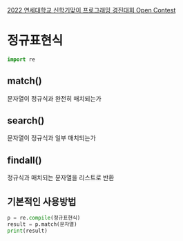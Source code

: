 [2022 연세대학교 신학기맞이 프로그래밍 경진대회 Open Contest](https://www.acmicpc.net/contest/view/777)

# 정규표현식

```py
import re
```

## match()

문자열이 정규식과 완전히 매치되는가

## search()

문자열이 정규식과 일부 매치되는가

## findall()

정규식과 매치되는 문자열을 리스트로 반환

## 기본적인 사용방법

```py
p = re.compile(정규표현식)
result = p.match(문자열)
print(result)
```
